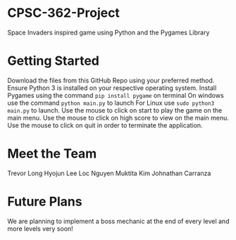 # CPSC-362-Project

Space Invaders inspired game using Python and the Pygames Library

# Getting Started

Download the files from this GitHub Repo using your preferred method.
Ensure Python 3 is installed on your respective operating system.
Install Pygames using the command `pip install pygame` on terminal
On windows use the command `python main.py` to launch
For Linux use `sudo python3 main.py` to launch.
Use the mouse to click on start to play the game on the main menu.
Use the mouse to click on high score to view on the main menu.
Use the mouse to click on quit in order to terminate the application.

# Meet the Team

Trevor Long
Hyojun Lee
Loc Nguyen
Muktita Kim
Johnathan Carranza

# Future Plans

We are planning to implement a boss mechanic at the end of every level and more levels very soon!
